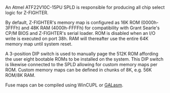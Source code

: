 An Atmel ATF22V10C-15PU SPLD is responsible for producing all chip select logic for Z-FIGHTER.

By default, Z-FIGHTER's memory map is configured as 16K ROM (0000h-3FFFh) and 48K RAM (4000h-FFFFh) for compatibility with Grant Searle's CP/M BIOS and Z-FIGHTER's serial loader. ROM is disabled when an I/O write is executed on port 38h. RAM will thereafter use the entire 64K memory map until system reset.

A 3-position DIP switch is used to manually page the 512K ROM affording the user eight bootable ROMs to be installed on the system. This DIP switch is likewise connected to the SPLD allowing for custom memory maps per ROM. Custom memory maps can be defined in chunks of 8K, e.g. 56K ROM/8K RAM.

Fuse maps can be compiled using WinCUPL or [GALasm](https://github.com/daveho/GALasm).
